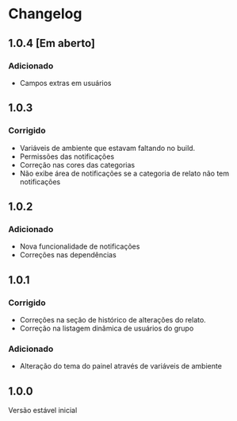 # Changelog

## 1.0.4 [Em aberto]
### Adicionado
- Campos extras em usuários

## 1.0.3
### Corrigido
- Variáveis de ambiente que estavam faltando no build.
- Permissões das notificações
- Correção nas cores das categorias
- Não exibe área de notificações se a categoria de relato não tem notificações

## 1.0.2
### Adicionado
- Nova funcionalidade de notificações
- Correções nas dependências

## 1.0.1
### Corrigido
- Correções na seção de histórico de alterações do relato.
- Correção na listagem dinâmica de usuários do grupo

### Adicionado
- Alteração do tema do painel através de variáveis de ambiente

## 1.0.0

Versão estável inicial
